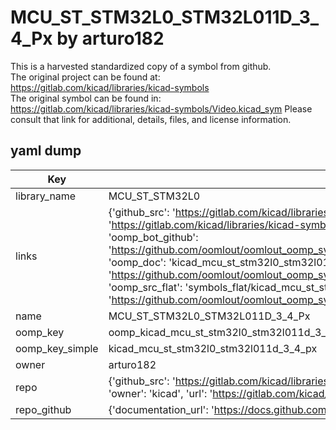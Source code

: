 # MCU_ST_STM32L0_STM32L011D_3_4_Px by arturo182  
This is a harvested standardized copy of a symbol from github.  
The original project can be found at:  
https://gitlab.com/kicad/libraries/kicad-symbols  
The original symbol can be found in:
https://gitlab.com/kicad/libraries/kicad-symbols/Video.kicad_sym
Please consult that link for additional, details, files, and license information.  
## yaml dump  
| Key | Value |  
| --- | --- |  
| library_name | MCU_ST_STM32L0 |  
| links | {'github_src': 'https://gitlab.com/kicad/libraries/kicad-symbols/Video.kicad_sym', 'github_src_repo': 'https://gitlab.com/kicad/libraries/kicad-symbols', 'oomp_bot': 'kicad_mcu_st_stm32l0_stm32l011d_3_4_px/working', 'oomp_bot_github': 'https://github.com/oomlout/oomlout_oomp_symbol_bot/tree/main/kicad_mcu_st_stm32l0_stm32l011d_3_4_px/working', 'oomp_doc': 'kicad_mcu_st_stm32l0_stm32l011d_3_4_px/working', 'oomp_doc_github': 'https://github.com/oomlout/oomlout_oomp_symbol_doc/tree/main/kicad_mcu_st_stm32l0_stm32l011d_3_4_px/working', 'oomp_src_flat': 'symbols_flat/kicad_mcu_st_stm32l0_stm32l011d_3_4_px/working', 'oomp_src_flat_github': 'https://github.com/oomlout/oomlout_oomp_symbol_src/tree/main/kicad_mcu_st_stm32l0_stm32l011d_3_4_px/working'} |  
| name | MCU_ST_STM32L0_STM32L011D_3_4_Px |  
| oomp_key | oomp_kicad_mcu_st_stm32l0_stm32l011d_3_4_px |  
| oomp_key_simple | kicad_mcu_st_stm32l0_stm32l011d_3_4_px |  
| owner | arturo182 |  
| repo | {'github_src': 'https://gitlab.com/kicad/libraries/kicad-symbols/Video.kicad_sym', 'name': 'libraries/kicad-symbols', 'owner': 'kicad', 'url': 'https://gitlab.com/kicad/libraries/kicad-symbols'} |  
| repo_github | {'documentation_url': 'https://docs.github.com/rest/repos/repos#get-a-repository', 'message': 'Not Found'} |  

